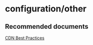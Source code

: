 <properties
	pageTitle="configuration/other"
	description="configuration/other"
	service="microsoft.cdn"
	resource="profiles"
	authors="aashu"
	displayOrder=""
	selfHelpType="generic"
	supportTopicIds="32302794"
	resourceTags=""
	productPesIds="15528"
	cloudEnvironments=""
/>

# configuration/other


## **Recommended documents**
[CDN Best Practices](https://azure.microsoft.com/documentation/articles/best-practices-cdn/)
